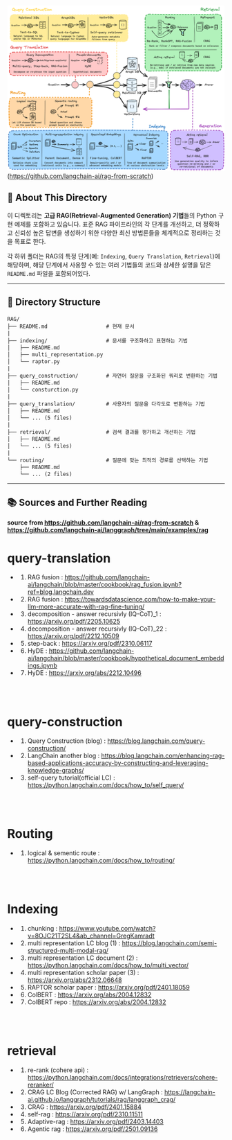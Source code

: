 ![rag overall](../src/imgs/rag.png)
(https://github.com/langchain-ai/rag-from-scratch)

## 🎯 About This Directory

이 디렉토리는 **고급 RAG(Retrieval-Augmented Generation) 기법**들의 Python 구현 예제를 포함하고 있습니다. 표준 RAG 파이프라인의 각 단계를 개선하고, 더 정확하고 신뢰성 높은 답변을 생성하기 위한 다양한 최신 방법론들을 체계적으로 정리하는 것을 목표로 한다.

각 하위 폴더는 RAG의 특정 단계(예: `Indexing`, `Query Translation`, `Retrieval`)에 해당하며, 해당 단계에서 사용할 수 있는 여러 기법들의 코드와 상세한 설명을 담은 `README.md` 파일을 포함되어있다.

---

## 📁 Directory Structure

```
RAG/
├── README.md                   # 현재 문서
|
├── indexing/                   # 문서를 구조화하고 표현하는 기법
│   ├── README.md
│   ├── multi_representation.py
│   └── raptor.py
|
├── query_construction/         # 자연어 질문을 구조화된 쿼리로 변환하는 기법
│   ├── README.md
│   └── consturction.py
|
├── query_translation/          # 사용자의 질문을 다각도로 변환하는 기법
│   ├── README.md
│   └── ... (5 files)
|
├── retrieval/                  # 검색 결과를 평가하고 개선하는 기법
│   ├── README.md
│   └── ... (5 files)
|
└── routing/                    # 질문에 맞는 최적의 경로를 선택하는 기법
    ├── README.md
    └── ... (2 files)
```

---

## 📚 Sources and Further Reading

**source from https://github.com/langchain-ai/rag-from-scratch & https://github.com/langchain-ai/langgraph/tree/main/examples/rag**

# query-translation
- 1. RAG fusion : https://github.com/langchain-ai/langchain/blob/master/cookbook/rag_fusion.ipynb?ref=blog.langchain.dev
- 2. RAG fusion : https://towardsdatascience.com/how-to-make-your-llm-more-accurate-with-rag-fine-tuning/
- 3. decomposition - answer recursivly (IQ-CoT)_1 : https://arxiv.org/pdf/2205.10625
- 4. decomposition - answer recursivly (IQ-CoT)_22 : https://arxiv.org/pdf/2212.10509
- 5. step-back : https://arxiv.org/pdf/2310.06117
- 6. HyDE : https://github.com/langchain-ai/langchain/blob/master/cookbook/hypothetical_document_embeddings.ipynb
- 7. HyDE : https://arxiv.org/abs/2212.10496
<br>
<br>

# query-construction 
- 1. Query Construction (blog) : https://blog.langchain.com/query-construction/
- 2. LangChain another blog : https://blog.langchain.com/enhancing-rag-based-applications-accuracy-by-constructing-and-leveraging-knowledge-graphs/
- 3. self-query tutorial(official LC) : https://python.langchain.com/docs/how_to/self_query/
<br>
<br>

# Routing
- 1. logical & sementic route : https://python.langchain.com/docs/how_to/routing/
<br>
<br>

# Indexing
- 1. chunking : https://www.youtube.com/watch?v=8OJC21T2SL4&ab_channel=GregKamradt
- 2. multi representation LC blog (1) : https://blog.langchain.com/semi-structured-multi-modal-rag/
- 3. multi representation LC document (2) : https://python.langchain.com/docs/how_to/multi_vector/
- 4. multi representation scholar paper (3) : https://arxiv.org/abs/2312.06648
- 5. RAPTOR scholar paper : https://arxiv.org/pdf/2401.18059
- 6. ColBERT : https://arxiv.org/abs/2004.12832
- 7. ColBERT repo : https://arxiv.org/abs/2004.12832
<br>
<br>

# retrieval
- 1. re-rank (cohere api) : https://python.langchain.com/docs/integrations/retrievers/cohere-reranker/
- 2. CRAG LC Blog (Corrected RAG) w/ LangGraph : https://langchain-ai.github.io/langgraph/tutorials/rag/langgraph_crag/
- 3. CRAG : https://arxiv.org/pdf/2401.15884
- 4. self-rag : https://arxiv.org/pdf/2310.11511
- 5. Adaptive-rag : https://arxiv.org/pdf/2403.14403
- 6. Agentic rag : https://arxiv.org/pdf/2501.09136

